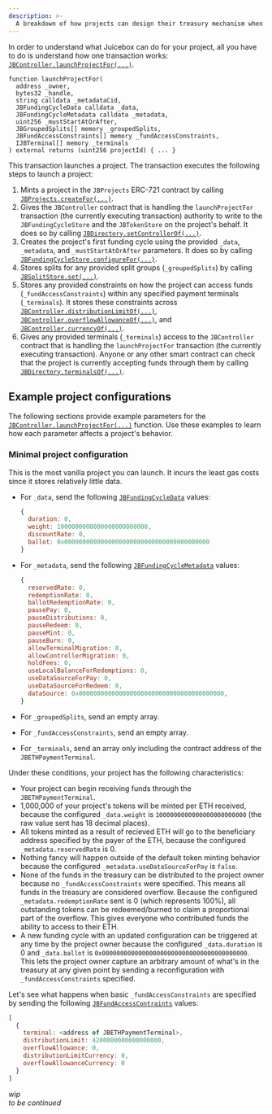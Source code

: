 ```yaml
---
description: >-
  A breakdown of how projects can design their treasury mechanism when building on the juicebox protocol. 
---
```


In order to understand what Juicebox can do for your project, all you have to do is understand how one transaction works: [`JBController.launchProjectFor(...)`](../specifications/contracts/or-controllers/jbcontroller/write/launchprojectfor.md).

```solidity
function launchProjectFor(
  address _owner,
  bytes32 _handle,
  string calldata _metadataCid,
  JBFundingCycleData calldata _data,
  JBFundingCycleMetadata calldata _metadata,
  uint256 _mustStartAtOrAfter,
  JBGroupedSplits[] memory _groupedSplits,
  JBFundAccessConstraints[] memory _fundAccessConstraints,
  IJBTerminal[] memory _terminals
) external returns (uint256 projectId) { ... }
```

This transaction launches a project. The transaction executes the following steps to launch a project:
1. Mints a project in the `JBProjects` ERC-721 contract by calling [`JBProjects.createFor(...)`](../specifications/contracts/jbprojects/write/createfor.md).
1. Gives the `JBController` contract that is handling the `launchProjectFor` transaction (the currently executing transaction) authority to write to the `JBFundingCycleStore` and the `JBTokenStore` on the project's behalf. It does so by calling [`JBDirectory.setControllerOf(...)`](../specifications/contracts/jbdirectory/write/setcontrollerof.md).
1. Creates the project's first funding cycle using the provided `_data`, `_metadata`, and `_mustStartAtOrAfter` parameters. It does so by calling [`JBFundingCycleStore.configureFor(...)`](../specifications/contracts/jbfundingcyclestore/write/configurefor.md).
1. Stores splits for any provided split groups (`_groupedSplits`) by calling [`JBSplitStore.set(...)`](../specifications/contracts/jbsplitsstore/write/set.md).
1. Stores any provided constraints on how the project can access funds (`_fundAccessConstraints`) within any specified payment terminals (`_terminals`). It stores these constraints across [`JBController.distributionLimitOf(...)`](../specifications/contracts/or-controllers/jbcontroller/properties/distributionlimitof.md), [`JBController.overflowAllowanceOf(...)`](../specifications/contracts/or-controllers/jbcontroller/properties/overflowallowanceof.md), and [`JBController.currencyOf(...)`](../specifications/contracts/or-controllers/jbcontroller/properties/currencyof.md).
1. Gives any provided terminals (`_terminals`) access to the `JBController` contract that is handling the `launchProjectFor` transaction (the currently executing transaction). Anyone or any other smart contract can check that the project is currently accepting funds through them by calling [`JBDirectory.terminalsOf(...)`](../specifications/contracts/jbdirectory/properties/terminalsof.md).


## Example project configurations

The following sections provide example parameters for the [`JBController.launchProjectFor(...)`](../specifications/contracts/or-controllers/jbcontroller/write/launchprojectfor.md) function. Use these examples to learn how each parameter affects a project's behavior.

### Minimal project configuration

This is the most vanilla project you can launch. It incurs the least gas costs since it stores relatively little data.

* For `_data`, send the following [`JBFundingCycleData`](../specifications/data-structures/jbfundingcycledata.md) values:

  ```javascript
  {
    duration: 0,
    weight: 1000000000000000000000000,
    discountRate: 0,
    ballot: 0x0000000000000000000000000000000000000000
  }
  ```

* For `_metadata`, send the following [`JBFundingCycleMetadata`](../specifications/data-structures/jbfundingcyclemetadata.md) values:

  ```javascript
  {
    reservedRate: 0,
    redemptionRate: 0,
    ballotRedemptionRate: 0,
    pausePay: 0, 
    pauseDistributions: 0, 
    pauseRedeem: 0, 
    pauseMint: 0, 
    pauseBurn: 0, 
    allowTerminalMigration: 0, 
    allowControllerMigration: 0, 
    holdFees: 0, 
    useLocalBalanceForRedemptions: 0,
    useDataSourceForPay: 0, 
    useDataSourceForRedeem: 0, 
    dataSource: 0x0000000000000000000000000000000000000000, 
  }
  ```
* For `_groupedSplits`, send an empty array.
* For `_fundAccessConstraints`, send an empty array.
* For `_terminals`, send an array only including the contract address of the `JBETHPaymentTerminal`.

Under these conditions, your project has the following characteristics:
* Your project can begin receiving funds through the `JBETHPaymentTerminal`.
* 1,000,000 of your project's tokens will be minted per ETH received, because the configured `_data.weight` is `1000000000000000000000000` (the raw value sent has 18 decimal places).
* All tokens minted as a result of recieved ETH will go to the beneficiary address specified by the payer of the ETH, because the configured `_metadata.reservedRate` is 0.
* Nothing fancy will happen outside of the default token minting behavior because the configured `_metadata.useDataSourceForPay` is `false`. 
* None of the funds in the treasury can be distributed to the project owner because no `_fundAccessConstraints` were specified. This means all funds in the treasury are considered overflow. Because the configured `_metadata.redemptionRate` sent is 0 (which represents 100%), all outstanding tokens can be redeemed/burned to claim a proportional part of the overflow. This gives everyone who contributed funds the ability to access to their ETH.
* A new funding cycle with an updated configuration can be triggered at any time by the project owner because the configured `_data.duration` is 0 and `_data.ballot` is `0x0000000000000000000000000000000000000000`. This lets the project owner capture an arbitrary amount of what's in the treasury at any given point by sending a reconfiguration with `_fundAccessConstraints` specified.

Let's see what happens when basic `_fundAccessConstraints` are specified by sending the following [`JBFundAccessContraints`](../specifications/data-structures/jbfundaccessconstraints.md) values:

```javascript
[
  {
    terminal: <address of JBETHPaymentTerminal>,
    distributionLimit: 4200000000000000000,
    overflowAllowance: 0,
    distributionLimitCurrency: 0,
    overflowAllowanceCurrency: 0
  }
]
```

_wip_\
_to be continued_
